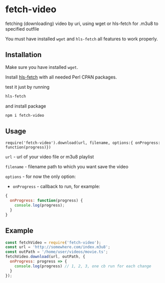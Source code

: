 # fetch-video
fetching (downloading) video by uri, using wget or hls-fetch 
for .m3u8 to specified outfile

You must have installed `wget` and `hls-fetch` all features 
to work properly. 

## Installation

Make sure you have installed `wget`.

Install [hls-fetch](https://github.com/osklil/hls-fetch) with all needed Perl CPAN packages.

test it just by running 

```bash
hls-fetch
```
and install package
```bash
npm i fetch-video
```

## Usage

`require('fetch-video').download(url, filename, options:{ onProgress: function(progress)})`

`url` - url of your video file or m3u8 playlist

`filename` - filename path to which you want save the video

`options` - for now the only option:

* `onProgress` - callback to run, for example:
```javascript
{
  onProgress: function(progress) {
    console.log(progress);
  }
}
``` 

## Example

```javascript
const fetchVideo = require('fetch-video');
const url = 'http://somewhere.com/index.m3u8';
const outPath = '/home/user/videos/movie.ts';
fetchVideo.download(url, outPath, {
  onProgress: progress => {
    console.log(progress) // 1, 2, 3, one cb run for each change
  }
});
```